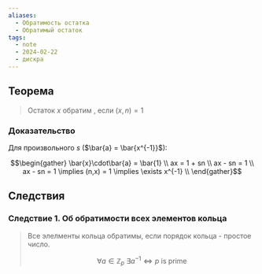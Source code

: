 ```yaml
---
aliases:
  - Обратимость остатка
  - Обратимый остаток
tags:
  - note
  - 2024-02-22
  - дискра
---
```


## Теорема

> Остаток $x$ обратим , если $(x, n) = 1$ 

### Доказательство

Для произвольного $s$ ($\bar{a} = \bar{x^{-1}}$):

$$\begin{gather}
\bar{x}\cdot\bar{a} = \bar{1} \\
ax = 1 + sn \\
ax - sn = 1 \\
ax - sn = 1 \implies (n,x) = 1 \implies \exists x^{-1} \\
\end{gather}$$

## Следствия
### Следствие 1. Об обратимости всех элементов кольца

> Все элелменты кольца обратимы, если порядок кольца - простое число.
> 
> $$\forall a \in \mathbb{Z}_{p} \ \exists a^{-1} \iff p \ \text{is prime}$$
